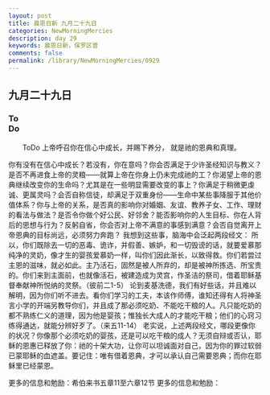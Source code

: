 ```yaml
---
layout: post
title: 晨恩日新 九月二十九日
categories: NewMorningMercies
description: day 29
keywords: 晨恩日新，保罗区普
comments: false
permalink: /library/NewMorningMercies/0929
---
```


## 九月二十九日

### To <br> Do

&emsp;&emsp;ToDo
上帝呼召你在信心中成长，并赐下养分，
就是祂的恩典和真理。
 
你有没有在信心中成长？若没有，你在意吗？你会否满足于少许圣经知识与教义？是否不再进食上帝的灵粮——就算上帝在你身上仍未完成祂的工？你渴望上帝的恩典继续改变你的生命吗？尤其是在一些明显需要改变的事上？你满足于稍微更虔诚、更属灵吗？会否自称信徒，却满足于双重身份——生命中某些事降服于其他价值体系？你与上帝的关系，是否真的影响你对婚姻、友谊、教养子女、工作、理财的看法与做法？是否令你做个好公民、好邻舍？能否影响你的人生目标、你在人背后的思想与行为？反躬自省，你会否对上帝不满意的事感到满意？会否自觉离开上帝恩典的目标尚远，必须努力奔跑？
我想到这些事，脑海中会泛起两段经文：
所以，你们既除去一切的恶毒、诡诈，并假善、嫉妒，和一切毁谤的话，就要爱慕那纯净的灵奶，像才生的婴孩爱慕奶一样，叫你们因此渐长，以致得救。你们若尝过主恩的滋味，就必如此。主乃活石，固然是被人所弃的，却是被神所拣选、所宝贵的。你们来到主面前，也就像活石，被建造成为灵宫，作圣洁的祭司，借着耶稣基督奉献神所悦纳的灵祭。（彼前二1-5）
论到麦基洗德，我们有好些话，并且难以解明，因为你们听不进去。看你们学习的工夫，本该作师傅，谁知还得有人将神圣言小学的开端另教导你们，并且成了那必须吃奶、不能吃干粮的人。凡只能吃奶的都不熟练仁义的道理，因为他是婴孩；惟独长大成人的才能吃干粮；他们的心窍习练得通达，就能分辨好歹了。（来五11-14）
老实说，上述两段经文，哪段更像你的状况？你像那个必须吃奶的婴孩，还是可以吃干粮的成人？无须自辩或否认，耶稣的恩惠已释放了你：祂的十架大功，让你可以坦诚面对自己，因为你的罪过软弱已蒙耶稣的血遮盖。要记住：唯有借着恩典，才可以承认自己需要恩典；而你在耶稣里已经蒙恩。

更多的信息和勉励：希伯来书五章11至六章12节
更多的信息和勉励：[]()
